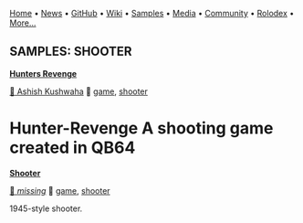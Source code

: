 [Home](https://qb64.com) • [News](../news.md) • [GitHub](../github.md) • [Wiki](../wiki.md) • [Samples](../samples.md) • [Media](../media.md) • [Community](../community.md) • [Rolodex](../rolodex.md) • [More...](../more.md)

## SAMPLES: SHOOTER

**[Hunters Revenge](hunters-revenge/index.md)**

[🐝 Ashish Kushwaha](ashish-kushwaha.md) 🔗 [game](game.md), [shooter](shooter.md)

# Hunter-Revenge A shooting game created in QB64

**[Shooter](shooter/index.md)**

[🐝 *missing*](author-missing.md) 🔗 [game](game.md), [shooter](shooter.md)

1945-style shooter.
